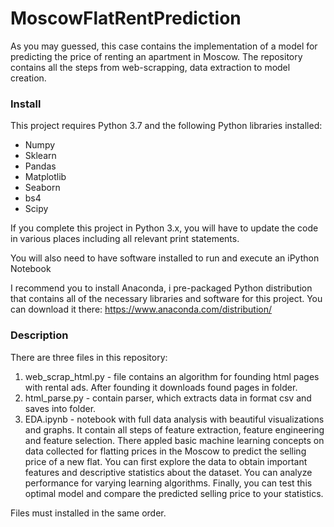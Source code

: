 MoscowFlatRentPrediction
========================
As you may guessed, this case contains the implementation of a model for predicting the price of renting an apartment in Moscow. The repository contains all the steps from web-scrapping, data extraction to model creation.

### Install

This project requires Python 3.7 and the following Python libraries installed: 
* Numpy
* Sklearn
* Pandas
* Matplotlib
* Seaborn
* bs4
* Scipy

If you complete this project in Python 3.x, you will have to update the code in various
places including all relevant print statements. 

You will also need to have software installed to run and execute an iPython Notebook

I recommend you to install Anaconda, i pre-packaged
Python distribution that contains all of the necessary libraries and software for this project.
You can download it there:
    <https://www.anaconda.com/distribution/>

### Description

There are three files in this repository:

1. web_scrap_html.py - file contains an algorithm for founding html pages with rental ads. After founding it downloads found 
pages in folder.
2. html_parse.py - contain parser, which extracts data in format csv and saves into folder.
3. EDA.ipynb - notebook with full data analysis with beautiful visualizations and graphs. It contain all steps of feature 
extraction, 
feature engineering and feature selection. There appled basic machine learning concepts on data collected for flatting prices
in the Moscow to predict the selling price of a new flat. You can first explore the data to obtain
important features and descriptive statistics about the dataset. You can analyze performance 
for varying learning algorithms. Finally, you can test this optimal model and compare the predicted 
selling price to your statistics.

Files must installed in the same order.
